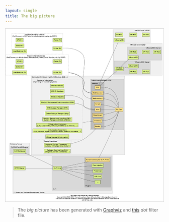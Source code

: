 ```yaml
---
layout: single
title: The big picture
---
```


![](../assets/bigpicture.png)

> The *big picture* has been generated with [Graphviz](http://graphviz.org) and [this](../assets/bigpicture.dot) *dot* filter file.
